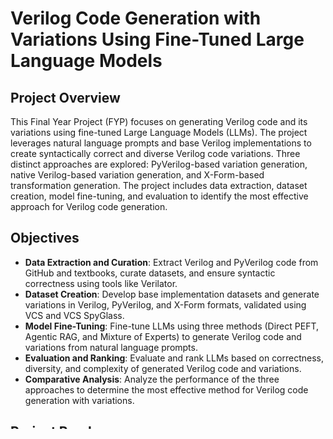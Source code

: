 # Verilog Code Generation with Variations Using Fine-Tuned Large Language Models

## Project Overview
This Final Year Project (FYP) focuses on generating Verilog code and its variations using fine-tuned Large Language Models (LLMs). The project leverages natural language prompts and base Verilog implementations to create syntactically correct and diverse Verilog code variations. Three distinct approaches are explored: PyVerilog-based variation generation, native Verilog-based variation generation, and X-Form-based transformation generation. The project includes data extraction, dataset creation, model fine-tuning, and evaluation to identify the most effective approach for Verilog code generation.

## Objectives
- **Data Extraction and Curation**: Extract Verilog and PyVerilog code from GitHub and textbooks, curate datasets, and ensure syntactic correctness using tools like Verilator.
- **Dataset Creation**: Develop base implementation datasets and generate variations in Verilog, PyVerilog, and X-Form formats, validated using VCS and VCS SpyGlass.
- **Model Fine-Tuning**: Fine-tune LLMs using three methods (Direct PEFT, Agentic RAG, and Mixture of Experts) to generate Verilog code and variations from natural language prompts.
- **Evaluation and Ranking**: Evaluate and rank LLMs based on correctness, diversity, and complexity of generated Verilog code and variations.
- **Comparative Analysis**: Analyze the performance of the three approaches to determine the most effective method for Verilog code generation with variations.

## Project Roadmap
The project is structured into a 12-week timeline, with specific tasks and deliverables for each phase:

### Week 1: Data Extraction and Base Dataset Creation
- **Tasks**:
  - Extract Verilog code from GitHub using Google BigQuery and from textbooks using PyMuPDF.
  - Apply data curation techniques to clean and preprocess extracted code.
  - Perform syntax checking using Verilator.
  - Finalize the "Base Implementations" dataset, including problem descriptions and corresponding Verilog/PyVerilog implementations.
- **Deliverables**:
  - Extracted and curated Verilog/PyVerilog codes.
  - Test results from Verilator syntax checking.
  - Finalized "Base Implementations" dataset.

### Week 2: Variations Dataset Creation
- **Tasks**:
  - Generate Verilog variations according to the provided test plan, validated with VCS/VCS SpyGlass.
  - Generate PyVerilog variations using Python scripts, validated with VCS/VCS SpyGlass.
  - Generate X-Form transformations, apply them to create Verilog variations, and validate with VCS/VCS SpyGlass.
- **Deliverables**:
  - Test results for all variation datasets.
  - Finalized "Variations" datasets (Verilog, PyVerilog, X-Forms).

### Weeks 3–4: Model Evaluation and Ranking
- **Tasks**:
  - Design prompts for Verilog code and variation generation.
  - Use LLMs (e.g., GPT, CodeT5, StarCoder) to generate outputs.
  - Fine-tune models using Parameter Efficient Fine-Tuning (PEFT) on Verilog and PyVerilog generation tasks.
  - Define evaluation metrics (correctness, diversity, complexity).
  - Score and rank model outputs.
- **Deliverables**:
  - Evaluation report on model performance for Verilog and PyVerilog generation.
  - Ranked list of models based on performance.

### Weeks 5–6: Approach 1 – PyVerilog-Based Variation Generation
- **Tasks**:
  - Use PyVerilog scripts and natural language (NL) prompts to generate PyVerilog variations.
  - Fine-tune LLMs using a dataset of base Verilog code and NL prompts.
  - Implement three fine-tuning methods: Direct PEFT, Agentic RAG, and Mixture of Experts.
  - Convert generated PyVerilog code to Verilog using PyVerilog tools.
  - Validate outputs using VCS/VCS SpyGlass.
- **Deliverables**:
  - Trained models for PyVerilog-based variation generation.
  - Results from the three fine-tuning methods.
  - Progress reports from VCS/VCS SpyGlass testing.

### Weeks 7–8: Approach 2 – Native Verilog-Based Variation Generation
- **Tasks**:
  - Train LLMs to directly generate Verilog variations using NL prompts.
  - Fine-tune models using three methods: Direct PEFT, Agentic RAG, and Mixture of Experts.
  - Address low data volume through data augmentation (e.g., mutation, combination, randomization).
  - Validate synthetic data and model outputs using VCS/VCS SpyGlass.
- **Deliverables**:
  - Trained models for native Verilog-based variation generation.
  - Results from the three fine-tuning methods.
  - Ongoing test results from VCS/VCS SpyGlass.

### Weeks 9–10: Approach 3 – X-Form Generation from NL Prompts
- **Tasks**:
  - Train LLMs to generate X-Form transformation instructions from NL prompts.
  - Validate X-Form syntax and logic.
  - Implement three fine-tuning methods: Direct PEFT, Agentic RAG, and Mixture of Experts.
  - Apply X-Forms to base Verilog code to generate variations.
  - Validate outputs using VCS/VCS SpyGlass.
- **Deliverables**:
  - Trained models for X-Form generation.
  - Results from the three fine-tuning methods.
  - Test results from VCS/VCS SpyGlass.

### Week 11: Analysis and Finalization
- **Tasks**:
  - Analyze evaluation results from all three approaches.
  - Identify the most effective approach for Verilog code generation with variations.
  - Document model performance, dataset impact, and recommendations.
- **Deliverables**:
  - Final report on the best approach(es).
  - Comparative evaluation summary.
  - Recommendations for future improvements.

### Week 12: Improvements and Final Submission
- **Tasks**:
  - Implement improvements based on feedback.
  - Finalize the system and documentation.
- **Deliverables**:
  - Final model/system.
  - Comprehensive project documentation.

## Tools and Technologies
- **Data Extraction**:
  - **Google BigQuery**: For extracting Verilog code from GitHub.
  - **PyMuPDF**: For extracting Verilog code from textbooks.
- **Syntax Checking and Validation**:
  - **Verilator**: For syntax checking of Verilog code.
  - **VCS/VCS SpyGlass**: For testing and validating Verilog and PyVerilog variations.
  - **PyVerilog**: For generating and converting PyVerilog code to Verilog.
- **Model Training and Fine-Tuning**:
  - **Large Language Models**: GPT, CodeT5, StarCoder.
  - **Fine-Tuning Methods**: Direct PEFT, Agentic RAG, Mixture of Experts.
- **Programming Languages**:
  - Python (for PyVerilog and scripting).
  - Verilog (for native code and variations).
- **Data Augmentation**:
  - Techniques like mutation, combination, and randomization for synthetic data generation.

## Team
- Sahan Nimantha (E/19/205, <email>)</email>
- Jaliya Kumarasiri (E/19/210, <email>)</email>
- Vidura Yashan (E/19/455, <email>)</email>

## Supervisors
- Dr. Isuru Nawinne (<email>)</email>
- Prof. Roshan G. Ragel (<email>)</email>
- Dr. Damayanthi Herath (<email>)</email>

